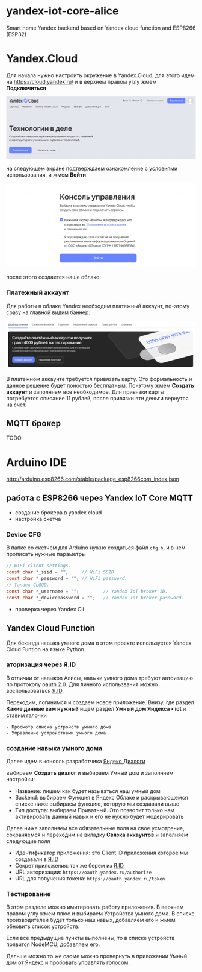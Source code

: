 # **yandex-iot-core-alice**
Smart home Yandex backend based on Yandex cloud function and ESP8266 (ESP32)

# Yandex.Cloud

Для начала нужно настроить окружение в Yandex.Cloud, для этого идем на https://cloud.yandex.ru/ и в верхнем правом углу жмем **Подключиться**

![img1](img/img1.png "Yandex.Cloud")

на следующем экране подтверждаем ознакомление с условиями использования, и жмем **Войти**

![img1](img/img2.png "Yandex.Cloud")

после этого создается наше облако

### Платежный аккаунт

Для работы в облаке Yandex необходим платежный аккаунт, по-этому сразу на главной видим баннер:

![img1](img/img3.png "Yandex.Cloud")

В платежном аккаунте требуется привязать карту. Это формальность и данное решение будет поностью бесплатным. По-этому жмем **Создать аккаунт** и заполняем все необходимое. Для привязки карты потребуется списание 11 рублей, после привязки эти деньги вернутся на счет.

## MQTT брокер

TODO 

# Arduino IDE
http://arduino.esp8266.com/stable/package_esp8266com_index.json


## работа с ESP8266 через Yandex IoT Core MQTT
- создание брокера в yandex cloud
- настройка скетча


### Device CFG
В папке со скетчем для Arduino нужно создаться файл `cfg.h`, и в нем прописать нужные параметры
```c
// WiFi client settings.
const char *_ssid = "";     // WiFi SSID.
const char *_password = ""; // WiFi password.
// Yandex CLOUD.
const char *_username = "";         // Yandex IoT broker ID.
const char *_devicepassword = "";   // Yandex IoT broker password.
```

- проверка через Yandex Cli


## Yandex Cloud Function

Для бекэнда навыка умного дома в этом проекте используется Yandex Cloud Funtion на языке Python.

### аторизация через Я.ID

В отличии от навыков Алисы, навыки умного дома требуют автоизацию по протоколу oauth 2.0. Для личного использвания можно воспользоваться [Я.ID](https://oauth.yandex.ru). 

Переходим, логинимся и создаем новое приложение. Внизу, где раздел **Какие данные вам нужны?** ищем раздел **Умный дом Яндекса • iot** и ставим галочки

```
- Просмотр списка устройств умного дома
- Управление устройствами умного дома
```

### создание навыка умного дома

Далее идем в консоль разработчика [Яндекс Диалоги](https://dialogs.yandex.ru/developer) 

выбираем **Создать диалог** и выбираем Умный дом и заполняем настройки:
- Название: пишем как будет называться наш умный дом
- Backend: выбираем Функция в Яндекс Облаке и раскрывающемся списке ниже выбираем функцию, которую мы создавали выше
- Тип доступа: выбираем Приватный. Это позволит только нам активировать данный навык и его не нужно будет модерировать

Далее ниже заполняем все обязательные поля на свое усмотрение, сохраняемся и переходим на вкладку **Связка аккаунтов** и заполняем следующие поля

- Идентификатор приложения: это Client ID приложения которое мы создавали в [Я.ID](https://oauth.yandex.ru)
- Секрет приложения: так же берем из [Я.ID](https://oauth.yandex.ru)
- URL авторизации: `https://oauth.yandex.ru/authorize`
- URL для получения токена: `https://oauth.yandex.ru/token`

### Tестирование

В этом разделе можно имитировать работу приложения. В верхнем правом углу жмем плюс и выбираем Устройства умного дома. В списке производителей будет только наш навых, добавляем его и жмем обновить список устройств.

Если все предыдущие пункты выполнены, то в списке устройств появится NodeMCU, добавляем его. 

Дальше можно то же саоме можно провернуть в приложении Умный дом от Яндекс и пробовать управлять голосом.